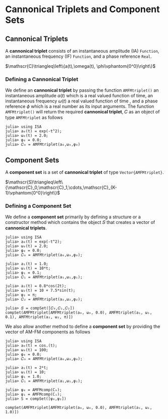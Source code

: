 # Cannonical Triplets and Component Sets

## Cannonical Triplets
A **cannonical triplet** consists of an instantaneous amplitude (IA)
`Function`, an instantaneous frequency (IF) `Function`, and
a phase reference `Real`.

$\mathscr{C}\triangleq\left\{a(t),\omega(t), \phi\vphantom{0^0}\right\}$

### Defining a Cannonical Triplet
We define an **cannonical triplet**  by passing the function `AMFMtriplet()`
an instantaneous amplitude $a(t)$ which is a real valued function of time,
an instantaneous frequency $\omega(t)$ a real valued function of time
, and a phase reference $\phi$ which is a real number as its input arguments.
The function `AMFMtriplet()` will return the required
**cannonical triplet**, 𝐶 as an object of type `AMFMtriplet` as follows

```@example
julia> using ISA
julia> a₀(t) = exp(-t^2);
julia> ω₀(t) = 2.0;
julia> φ₀ = 0.0;
julia> 𝐶₀ = AMFMtriplet(a₀,ω₀,φ₀)
```
## Component Sets
A **component set** is a set of **cannonical triplet** of type `Vector{AMFMtriplet}`.

$\mathscr{S}\triangleq\left\{\mathscr{C}_0,\mathscr{C}_1,\cdots,\mathscr{C}_{K-1}\vphantom{0^0}\right\}$

### Defining a Component Set
We define a **component set** primarily by defining a structure or
a constructor method which contains the object 𝑆 that creates
a vector of **cannonical triplets**.

```jldoctest triplets
julia> using ISA
julia> a₀(t) = exp(-t^2);
julia> ω₀(t) = 2.0;
julia> φ₀ = 0.0;
julia> 𝐶₀ = AMFMtriplet(a₀,ω₀,φ₀);

julia> a₁(t) = 1.0;
julia> ω₁(t) = 10*t;
julia> φ₁ = 0.1;
julia> 𝐶₁ = AMFMtriplet(a₁,ω₁,φ₁);

julia> a₂(t) = 0.8*cos(2t);
julia> ω₂(t) = 10 + 7.5*sin(t);
julia> φ₂ = π;
julia> 𝐶₂ = AMFMtriplet(a₂,ω₂,φ₂);

julia> 𝑆 = compSet([𝐶₀,𝐶₁,𝐶₂])
compSet(AMFMtriplet[AMFMtriplet(a₀, ω₀, 0.0), AMFMtriplet(a₁, ω₁, 0.1), AMFMtriplet(a₂, ω₂, π)])
```

We also allow another method to define a **component set**
by providing the vector of AM-FM components as follows

```jldoctest triplets
julia> using ISA
julia> a₀(t) = cos.(t);
julia> ω₀(t) = 100;
julia> φ₀ = 0.0;
julia> 𝐶₀ = AMFMtriplet(a₀,ω₀,φ₀);

julia> a₁(t) = 2*t;
julia> ω₁(t) = 10;
julia> φ₁ = 1.0;
julia> 𝐶₁ = AMFMtriplet(a₁,ω₁,φ₁);

julia> ψ₀ = AMFMcomp(C₀);
julia> ψ₁ = AMFMcomp(C₁);
julia> S = compSet([ψ₀,ψ₁])

compSet(AMFMtriplet[AMFMtriplet(a₀, ω₀, 0.0), AMFMtriplet(a₁, ω₁, 1.0)])
```

